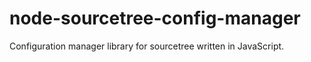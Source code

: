 # node-sourcetree-config-manager
Configuration manager library for sourcetree written in JavaScript.
